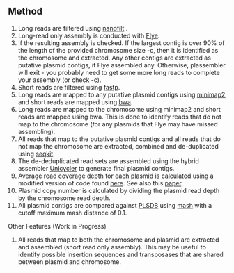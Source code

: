 Method
-------

1. Long reads are filtered using [nanofilt](https://github.com/wdecoster/nanofilt) .
2. Long-read only assembly is conducted with [Flye](https://github.com/fenderglass/Flye).
3. If the resulting assembly is checked. If the largest contig is over 90% of the length of the provided chromosome size -c, then it is identified as the chromosome and extracted. Any other contigs are extracted as putative plasmid contigs, if Flye assembled any. Otherwise, plassembler will exit - you probably need to get some more long reads to complete your assembly (or check -c).
4. Short reads are filtered using [fastp](https://github.com/OpenGene/fastp).
5. Long reads are mapped to any putative plasmid contigs using [minimap2](https://github.com/lh3/minimap2#uguide), and short reads are mapped using [bwa](https://github.com/lh3/bwa).
6. Long reads are mapped to the chromosome using minimap2 and short reads are mapped using bwa. This is done to identify reads that do not map to the chromosome (for any plasmids that Flye may have missed assembling).
7. All reads that map to the putative plasmid contigs and all reads that do not map the chromosome are extracted, combined and de-duplicated using [seqkit](https://journals.plos.org/plosone/article?id=10.1371/journal.pone.0163962).
8. The de-deduplicated read sets are assembled using the hybrid assembler [Unicycler](https://github.com/rrwick/Unicycler) to generate final plasmid contigs.
9. Average read coverage depth for each plasmid is calculated using a modified version of code found [here](https://github.com/rrwick/Small-plasmid-Nanopore). See also this [paper](https://www.microbiologyresearch.org/content/journal/mgen/10.1099/mgen.0.000631#tab2).
10. Plasmid copy number is calculated by dividing the plasmid read depth by the chromosome read depth.
11. All plasmid contigs are compared against [PLSDB](https://doi.org/10.1093/nar/gkab1111) using [mash](https://github.com/marbl/Mash) with a cutoff maximum mash distance of 0.1.


Other Features (Work in Progress)

1. All reads that map to both the chromosome and plasmid are extracted and assembled (short read only assembly). This may be useful to identify possible insertion sequences and transposases that are shared between plasmid and chromosome.
